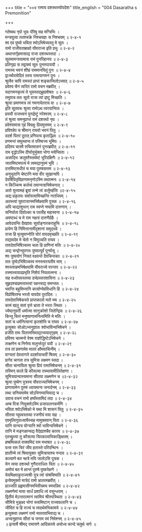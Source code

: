 +++
title = "००४ रामाय दशरथस्योपदेशः"
title_english = "004 Dasaratha s Premonition"

+++
<div class="audioEmbed"  caption="श्रीराम-हरिसीताराममूर्ति-घनपाठिभ्यां वचनम्" src="https://archive.org/download/Ramayana-recitation-Sriram-harisItArAmamUrti-Ghanapaati-v2/Kanda_2/Kanda_2_AYK-004-Ramaya_Dasharatha_Syopadeshaha.mp3"></div>

गतेष्वथ नृपो भूयः पौरेषु सह मन्त्रिभिः ।  
मन्त्रयुत्वा ततश्चक्रे निश्चयज्ञः स निश्चयम् ॥ २-४-१  
श्व एव पुष्यो भविता श्वोऽभिषेच्यस्तु मे सुतः ।  
रामो राजीवताम्राक्षो यौवराज्य इति प्रभुः ॥ २-४-२  
अथान्तर्गृहमासाद्य राजा दशरथस्तदा ।  
सूतमामन्त्रयामास रामं पुनरिहानय ॥ २-४-३  
प्रतिगृह्य स तद्वाक्यं सूतः पुनरुपाययौ ।  
रामस्य भवनं शीघ्रं राममानयितुं पुनः ॥ २-४-४  
द्वाःस्थैरावेदितं तस्य रामायागमनं पुनः ।  
श्रुत्वैव चापि रामस्तं प्राप्तं शङ्कान्वितोऽभवत् ॥ २-४-५  
प्रवेश्य चैनं त्वरितं रामो वचन मब्रवीत् ।  
यदागमनकृत्यं ते भूयस्तद्भ्रुह्यशेषतः ॥ २-४-६  
तमुवाच ततः सूतो राजा त्वां द्रष्टु मिच्छति ।  
श्रुत्वा प्रमाणमत्र त्वं गमनायेतराय वा ॥ २-४-७  
इति सूतवचः श्रुत्वा रामोऽथ त्वरयान्वितः ।  
प्रययौ राजभवनं पुनर्द्रष्टुं नरेश्वरम् ॥ २-४-८  
तं श्रुत्वा समनुप्राप्तं रामं दशरथो नृपः ।  
प्रवेश्यामास गृहं विवक्षुः प्रियमुत्तमम् ॥ २-४-९  
प्रविश्न्नेप च श्रीमान् राघवो भवनं पितुः ।  
ददर्श पितरं दूरात् प्रणिपत्य कृताञ्ज्लिः ॥ २-४-१०  
प्रणमन्तं समुत्थाप्य तं परिष्वज्य भूमिपः ।  
प्रदिश्य चास्मै रुचिरमासनं पुनरब्रवीत् ॥ २-४-११  
राम वृद्धोऽस्मि दीर्घायुर्भुक्ता भोगा मयेप्सिताः ।  
अन्न्वद्भिः क्रतुश्तैस्तथेष्टं भूरिदक्षिणैः ॥ २-४-१२  
जातमिष्टमपत्यं मे त्वमद्यानुपमं भुवि ।  
दत्तमिष्टमधीतं च मया पुरुषसत्तम ॥ २-४-१३  
अनुभूतानि चेष्टानि मया वीर सुखान्यपि ।  
देवर्षिपितृविप्राणामनृणोऽस्मि तथात्मनः ॥ २-४-१४  
न किञ्चिन्म कर्तव्यं तवान्यत्राभिषेचनात् ।  
अतो युत्त्वामहं ब्रूयां तन्मे त्वं कर्तुमर्हसि ॥२-४-१५  
अद्य प्रकृतयः सर्वास्त्वामिच्छन्ति नराधिपम् ।  
अतस्त्वां युवराजानमभिषेक्ष्यामि पुत्रक ॥ २-४-१६  
अपि चाद्याशुभान् राम स्वप्ने प्श्यामि दारुणान् ।  
सनिर्घाता दिवोल्का च परतीह महास्वना ॥ २-४-१७  
अवष्टब्धं च मे राम नक्षत्रं दारुणैर्ग्रहैः ।  
आवेदयन्ति दैवज्ञावः सूर्याङ्गारकराहुभिः ॥ २-४-१८  
प्रायेण हि निमित्तानामीदृशानां समुद्भवे ।  
राजा हि मृत्युमाप्नोति घोरं वापदमृच्छति ॥ २-४-१९  
तद्यावदेव मे चेतो न विमुञ्चति राघव ।  
तावदेवाभिषिञ्चस्व चला हि प्राणिनां मतिः ॥ २-४-२०  
अद्य चन्द्रोभ्युपगतः पुष्यात्पूर्वं पुनर्वसू ।  
श्वः पुष्ययोगं नियतं वक्ष्यन्ते दैवचिन्तकाः ॥ २-४-२१  
ततः पुष्येऽभिषिञ्चस्व मनस्त्वरयतीव माम् ।  
श्वस्त्वाहमभिषेक्ष्यामि यौवराज्ये परन्तप ॥ २-४-२२  
तस्मात्त्वयादप्रभृति निशेयं नियतात्मना ।  
सह वध्वोपवस्तव्या दर्भप्रस्तरशायिना ॥ २-४-२३  
सुहृदश्चाप्रमत्तास्त्वां रक्षन्त्वद्य समन्ततः ।  
भवन्ति बहुविघ्नानि कार्याण्येवंविधानि हि ॥ २-४-२४  
विप्रोषितश्च भरतो यावदेव पुरादितः ।  
तावदेवाभिषेकस्ते प्राप्तकालो मतो मम ॥ २-४-२५  
कामं खलु सतां वृत्ते भ्राता ते भरतः स्थितः ।  
ज्येष्ठनुवर्ती धर्मात्मा सानुक्रोशो जितेन्द्रियः ॥ २-४-२६  
किन्तु चित्तं मनुष्याणामनित्यमिति मे मतिः ।  
सतां च धर्मनित्यानां कृतशोभि च राघव ॥ २-४-२७  
इत्युक्तः सोओऽभ्यनुज्ञातः श्वोभाविन्यभिषेचने ।  
व्रजेति रामः पितरमभिवाद्याभ्ययाद्गृहम् ॥ २-४-२८  
प्रविश्य चात्मनो वेश्म राज्ञोद्धिष्टेऽभिषेचने ।  
तत्क्षणेन च निर्गम्य मातुर्न्तःपुरं ययौ ॥ २-४-२९  
तत्र तां प्रवणामेव मातरं क्षौमवासिनीम् ।  
वाग्यतां देवतागारे ददर्शायाचतीं श्रियम् ॥ २-४-३०  
प्रागेव चागता तत्र सुमित्रा लक्ष्मण स्तदा ।  
सीता चानायिता श्रुत्वा प्रियं रामाभिषेचनम् ॥ २-४-३१  
तस्मिन् काले हि कौसल्या तस्थावामीलितेक्षणा ।  
सुमित्रयान्वास्यमाना सीतया लक्ष्मणेन च ॥२-४-३२  
श्रुत्वा पुष्येण पुत्रस्य यौवराज्याभिषेचनम् ।  
प्राणायामेन पुरुषं ध्यायमाना जनार्दनम् ॥ २-४-३३  
तथा सनियमामेव सोऽभिगम्याभिवाद्य च ।  
उवाच वचनं रामो हर्ष्यंस्तामिदं तदा ॥ २-४-३४  
अम्ब पित्रा नियुक्तोऽस्मि प्रजापालनकर्मणि ।  
भविता श्वोऽभिषेको मे यथा मि शासनं पितुः ॥ २-४-३५  
सीतया प्युपवस्तव्या रजनीयं मया सह ।  
एवमृत्विगुपाध्यायैस्सह मामुक्तवान् पिता ॥ २-४-३६  
यानि यान्यत्र योग्यानि श्वो भाविन्यभिषेचने ।  
तानि मे मङ्गळान्यद्य वैदेह्याश्चैव कारय ॥ २-४-३७  
एतच्छ्रुत्वा तु कौसल्या चिरकालाभिकाङ्क्षितम् ।  
हर्ष्बाष्पकलं वाक्यमिदं राम मभाषत ॥ २-४-३८  
वत्स राम चिरं जीव हतास्ते परिपन्थिनः ।  
ज्ञातीन्मे त्वं श्रियायुक्तः सुमित्रायाश्च नन्दय ॥ २-४-३९  
कल्याणे बत न्क्षत्रे मयि जातोऽसि पुत्रक ।  
येन त्वया दशरथो गुणैराराधितः पिता ॥ २-४-४०  
अमोघं बत मे क्षान्तं पुरुषे पुष्करेक्षणे ।  
येयमिक्ष्वाकुराज्यश्रीः पुत्र त्वां संश्रयिष्यति ॥ २-४-४१  
इत्येवमुक्तो मात्रेदं रामो भ्रातरमब्रवीत् ।  
प्राञ्जलिं प्रह्वमासीनमभिवीख्स्य स्मयन्निव ॥ २-४-४२  
लक्ष्मणेमां माया सार्धं प्रशाधि त्वं वसुन्धराम् ।  
द्वितीयं मेऽन्तरात्मानं त्वामियं श्रीरुपस्थिता ॥ २-४-४३  
सौमित्रे भुङ्क्ष्व भोगां स्त्वमिष्टान् राज्यफलानि च ।  
जीवितं च हि राज्यं च त्वदर्थमभिकामये ॥ २-४-४४  
इत्युक्त्वा लक्ष्मणं रामो मातरावभिवाद्य च ।  
अभ्यनुज्ञाप्य सीतां च जगाम स्वं निवेश्नम् ॥ २-४-४५  
॥ इत्यार्षे श्रीमद् रामायणे आदिकाव्ये अयोध्य कान्दे चतुर्थः सर्गः ॥